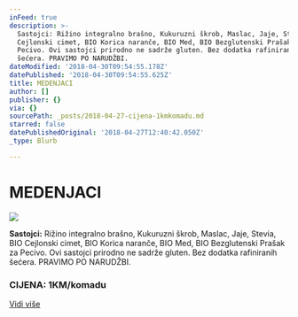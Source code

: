```yaml
---
inFeed: true
description: >-
  Sastojci: Rižino integralno brašno, Kukuruzni škrob, Maslac, Jaje, Stevia, BIO
  Cejlonski cimet, BIO Korica naranče, BIO Med, BIO Bezglutenski Prašak za
  Pecivo. Ovi sastojci prirodno ne sadrže gluten. Bez dodatka rafiniranih
  šećera. PRAVIMO PO NARUDŽBI.
dateModified: '2018-04-30T09:54:55.178Z'
datePublished: '2018-04-30T09:54:55.625Z'
title: MEDENJACI
author: []
publisher: {}
via: {}
sourcePath: _posts/2018-04-27-cijena-1kmkomadu.md
starred: false
datePublishedOriginal: '2018-04-27T12:40:42.050Z'
_type: Blurb

---
```

# MEDENJACI
![](https://the-grid-user-content.s3-us-west-2.amazonaws.com/7b5467e7-01f5-4824-b9c2-0e955d1b4540.jpg)

**Sastojci:** Rižino integralno brašno, Kukuruzni škrob, Maslac, Jaje, Stevia, BIO Cejlonski cimet, BIO Korica naranče, BIO Med, BIO Bezglutenski Prašak za Pecivo. Ovi sastojci prirodno ne sadrže gluten. Bez dodatka rafiniranih šećera. PRAVIMO PO NARUDŽBI.

### CIJENA: 1KM/komadu
[Vidi više][0]

[0]: https://www.facebook.com/greenday.kolaci.peciva/posts/233616857379049